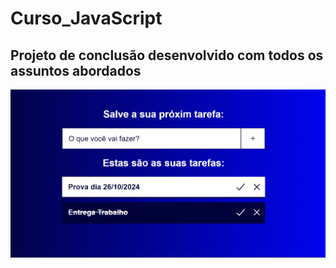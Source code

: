 # Curso_JavaScript
<h2>Projeto de conclusão desenvolvido com todos os assuntos abordados </h2> 

![Imagem do Projeto](Projeto-JavaScript/Img-final.png)
